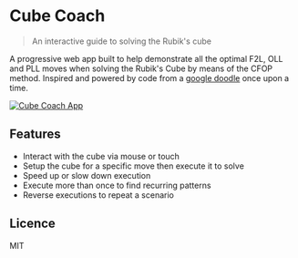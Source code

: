# Cube Coach

> An interactive guide to solving the Rubik's cube

A progressive web app built to help demonstrate all the optimal F2L, OLL and PLL moves when solving the Rubik's Cube by means of the CFOP method. Inspired and powered by code from a [google doodle](https://github.com/stewdio/Cuber-DEMO) once upon a time.

[![Cube Coach App](https://user-images.githubusercontent.com/1457604/103388520-55b66780-4b01-11eb-904a-09f7d29e2171.gif)](http://cube.deployable.site)

## Features

- Interact with the cube via mouse or touch
- Setup the cube for a specific move then execute it to solve
- Speed up or slow down execution
- Execute more than once to find recurring patterns
- Reverse executions to repeat a scenario

## Licence

MIT
